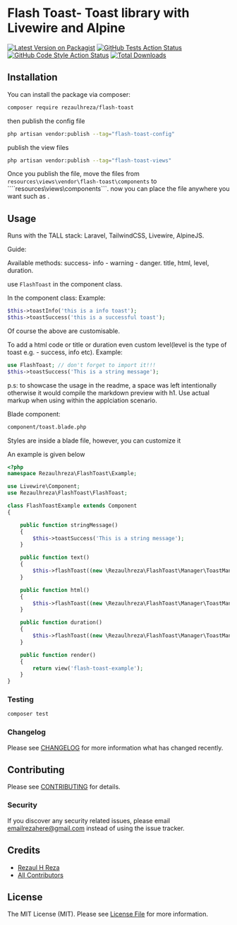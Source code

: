 # Flash Toast- Toast library with Livewire and Alpine
[![Latest Version on Packagist](https://img.shields.io/packagist/v/rezaulhreza/flash-toast.svg?style=flat-square)](https://packagist.org/packages/rezaulhreza/flash-toast)
[![GitHub Tests Action Status](https://img.shields.io/github/workflow/status/rezaulhreza/flash-toast/run-tests?label=tests)](https://github.com/rezaulhreza/flash-toast/actions?query=workflow%3Arun-tests+branch%3Amain)
[![GitHub Code Style Action Status](https://img.shields.io/github/workflow/status/rezaulhreza/flash-toast/Fix%20PHP%20code%20style%20issues?label=code%20style)](https://github.com/rezaulhreza/flash-toast/actions?query=workflow%3A"Fix+PHP+code+style+issues"+branch%3Amain)
[![Total Downloads](https://img.shields.io/packagist/dt/rezaulhreza/flash-toast.svg?style=flat-square)](https://packagist.org/packages/rezaulhreza/flash-toast)


## Installation

You can install the package via composer:

```bash
composer require rezaulhreza/flash-toast
```
then publish the config file 
```bash
php artisan vendor:publish --tag="flash-toast-config"
```
publish the view files
```bash
php artisan vendor:publish --tag="flash-toast-views"
```
Once you publish the file, move the files from 
```resources\views\vendor\flash-toast\components``` 
to 
````resources\views\components```.
now you can place the file anywhere you want such as <x-flash-toast/>.


## Usage
Runs with the TALL stack: Laravel, TailwindCSS, Livewire, AlpineJS.

Guide:

Available methods:
success- info - warning - danger.
title, html, level, duration.

use ```FlashToast``` in the component class.

In the component class:
Example:

```php
$this->toastInfo('this is a info toast');
$this->toastSuccess('this is a successful toast');
```

Of course the above are customisable.

To add a html code or title or duration even custom level(level is the type of toast e.g. - success, info etc).
Example:

 ```php
use FlashToast; // don't forget to import it!!!
 $this->toastSuccess('This is a string message');
 ```

p.s: to showcase the usage in the readme, a space was left intentionally otherwise it would compile the markdown preview with h1. Use actual markup when using within the applciation scenario.


Blade component:
```bash
component/toast.blade.php
```
Styles are inside a blade file, however, you can customize it


An example is given below
```php
<?php
namespace Rezaulhreza\FlashToast\Example;

use Livewire\Component;
use Rezaulhreza\FlashToast\FlashToast;

class FlashToastExample extends Component
{

    public function stringMessage()
    {
        $this->toastSuccess('This is a string message');
    }

    public function text()
    {
        $this->flashToast((new \Rezaulhreza\FlashToast\Manager\ToastManager)->text('Some text'));
    }

    public function html()
    {
        $this->flashToast((new \Rezaulhreza\FlashToast\Manager\ToastManager)->title('My title')->level('warning')->html('<h2 class="text-2xl">Sub title</h2> <b>Warning</b>'));
    }

    public function duration()
    {
        $this->flashToast((new \Rezaulhreza\FlashToast\Manager\ToastManager)->text('Showing for 200 ms')->showForMilliseconds(200));
    }

    public function render()
    {
        return view('flash-toast-example');
    }
}
```

### Testing

```bash
composer test
```

### Changelog

Please see [CHANGELOG](CHANGELOG.md) for more information what has changed recently.

## Contributing

Please see [CONTRIBUTING](CONTRIBUTING.md) for details.

### Security

If you discover any security related issues, please email emailrezahere@gmail.com instead of using the issue tracker.

## Credits

-   [Rezaul H Reza](https://github.com/rezaulhreza)
-   [All Contributors](../../contributors)

## License

The MIT License (MIT). Please see [License File](LICENSE.md) for more information.
